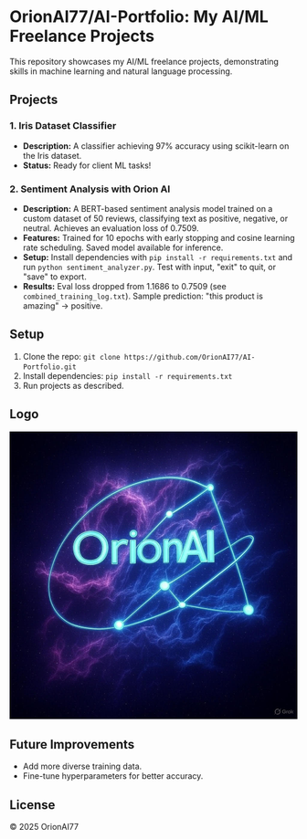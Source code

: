 # OrionAI77/AI-Portfolio: My AI/ML Freelance Projects

This repository showcases my AI/ML freelance projects, demonstrating skills in machine learning and natural language processing.

## Projects

### 1. Iris Dataset Classifier
- **Description:** A classifier achieving 97% accuracy using scikit-learn on the Iris dataset.
- **Status:** Ready for client ML tasks!

### 2. Sentiment Analysis with Orion AI
- **Description:** A BERT-based sentiment analysis model trained on a custom dataset of 50 reviews, classifying text as positive, negative, or neutral. Achieves an evaluation loss of 0.7509.
- **Features:** Trained for 10 epochs with early stopping and cosine learning rate scheduling. Saved model available for inference.
- **Setup:** Install dependencies with `pip install -r requirements.txt` and run `python sentiment_analyzer.py`. Test with input, "exit" to quit, or "save" to export.
- **Results:** Eval loss dropped from 1.1686 to 0.7509 (see `combined_training_log.txt`). Sample prediction: "this product is amazing" -> positive.

## Setup
1. Clone the repo: `git clone https://github.com/OrionAI77/AI-Portfolio.git`
2. Install dependencies: `pip install -r requirements.txt`
3. Run projects as described.

## Logo
![Orion AI Logo](orion_ai_logo.png)

## Future Improvements
- Add more diverse training data.
- Fine-tune hyperparameters for better accuracy.

## License
© 2025 OrionAI77